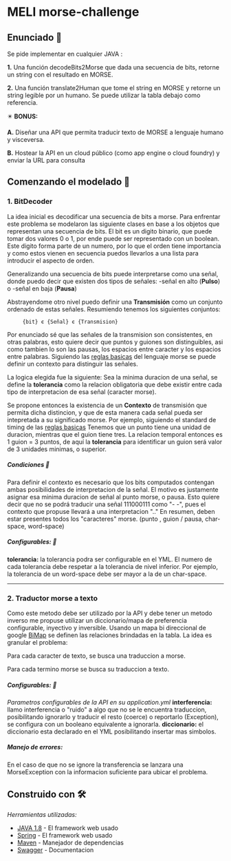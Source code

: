 # MELI morse-challenge


## Enunciado 📝

Se pide implementar en cualquier JAVA :

**1.** Una función decodeBits2Morse que dada una secuencia de bits, retorne un string con el resultado en MORSE.

**2.** Una función translate2Human que tome el string en MORSE y retorne un string legible por un humano. Se puede utilizar la tabla debajo como referencia.

✴️ **BONUS:**

**A.** Diseñar una API que permita traducir texto de MORSE a lenguaje humano y
visceversa.

**B.** Hostear la API en un cloud público (como app engine o cloud foundry) y enviar la
URL para consulta




## Comenzando el modelado 🚀

### 1. BitDecoder

La idea inicial es decodificar una secuencia de bits a morse. Para enfrentar este problema se modelaron las siguiente clases en base a los objetos que representan una secuencia de bits.
El bit es un digito binario, que puede tomar dos valores 0 o 1, por ende puede ser representado con un boolean. Este digito forma parte de un numero, por lo que el orden tiene importancia y como estos vienen en secuencia puedos llevarlos a una lista para introducir el aspecto de orden.

Generalizando una secuencia de bits puede interpretarse como una señal, donde puedo decir que existen dos tipos de señales:
   -señal en alto (**Pulso**) 
   o 
   -señal en baja (**Pausa**)
 
Abstrayendome otro nivel puedo definir una **Transmisión** como un conjunto ordenado de estas señales. 
Resumiendo tenemos los siguientes conjuntos:
```
     {bit} ϵ {Señal} ϵ {Transmision}
```
Por enunciado sé que las señales de la transmision son consistentes, en otras palabras, esto quiere decir que puntos y guiones son distinguibles, asi como tambien lo son las pausas, los espacios entre caracter y los espacios entre palabras.
Siguiendo las [reglas basicas](https://en.wikipedia.org/wiki/Morse_code#Representation,_timing,_and_speeds) del lenguaje morse se puede definir un contexto para distinguir las señales.

La logica elegida fue la siguiente:
Sea la minima duracion de una señal, se define la **tolerancia** como la relacion obligatoria que debe existir entre cada tipo de interpretacion de esa señal (caracter morse).

Se propone entonces la existencia de un **Contexto** de transmisión que permita dicha distincion, y que de esta manera cada señal pueda ser intepretada a su significado morse. 
Por ejemplo, siguiendo el standard de timing de las [reglas basicas](https://en.wikipedia.org/wiki/Morse_code#Representation,_timing,_and_speeds)
Tenemos que un punto tiene una unidad de duracion, mientras que el guion tiene tres. La relacion temporal entonces es 1 guion = 3 puntos, de aquí la **tolerancia** para identificar un guion será valor de 3 unidades minimas, o superior.



##### Condiciones 📑

Para definir el contexto es necesario que los bits computados contengan ambas posibilidades de interpretacion de la señal.
El motivo es justamente asignar esa minima duracion de señal al punto morse, o pausa.
Esto quiere decir que no se podrá traducir una señal 111000111 como "- -", pues el contexto que propuse llevará a una interpretacion ".."
En resumen, deben estar presentes todos los "caracteres" morse. (punto , guion / pausa, char-space, word-space)

##### Configurables: 🔧
  **tolerancia:** la tolerancia podra ser configurable en el YML. El numero de cada tolerancia debe respetar a la tolerancia de nivel inferior. Por ejemplo, la tolerancia de un word-space debe ser mayor a la de un char-space.
  

-------------------------------------------------------------------------------


### 2. Traductor morse a texto
Como este metodo debe ser utilizado por la API y debe tener un metodo inverso me propuse utilizar un diccionario/mapa de preferencia configurable, inyectivo y inversible.
Usando un mapa bi direccional de google [BiMap](https://guava.dev/releases/19.0/api/docs/com/google/common/collect/BiMap.html) se definen las relaciones brindadas en la tabla.
La idea es granular el problema:

  Para cada caracter de texto, se busca una traduccion a morse.
  
  Para cada termino morse se busca su traduccion a texto.
  
  
  
##### Configurables: 🔧
  _Parametros configurables de la API en su application.yml_
  **interferencia:** llamo interferencia o "ruido" a algo que no se le encuentra traduccion, posibilitando ignorarlo y traducir el resto (coerce) o reportarlo (Exception), se configura con un booleano equivalente a ignorarla.
  **diccionario:** el diccionario esta declarado en el YML posibilitando insertar mas simbolos.
  
##### Manejo de errores:
  En el caso de que no se ignore la transferencia se lanzara una MorseException con la informacion suficiente para ubicar el problema.
  

## Construido con 🛠️

_Herramientas utilizadas:_
* [JAVA 1.8](https://www.java.com/) - El framework web usado
* [Spring](https://spring.io/) - El framework web usado
* [Maven](https://maven.apache.org/) - Manejador de dependencias
* [Swagger](https://swagger.io/) - Documentacion
